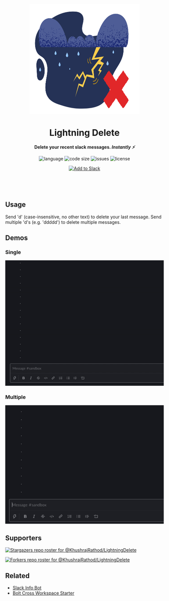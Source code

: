 <div align="center">
    <img src="assets/logo.svg" width="350" height="350" alt="Storm with lightning and red cross">
    <h1>Lightning Delete</h1>
    <p>
        <b>Delete your recent slack messages. <i>Instantly ⚡️</i></b>
    </p>
    <p>
        <img alt="language" src="https://img.shields.io/github/languages/top/KhushrajRathod/LightningDelete" >
        <img alt="code size" src="https://img.shields.io/github/languages/code-size/KhushrajRathod/LightningDelete">
        <img alt="issues" src="https://img.shields.io/github/issues/KhushrajRathod/LightningDelete" >
        <img alt="license" src="https://img.shields.io/github/license/KhushrajRathod/LightningDelete?color=green">
    </p>
    <p>   
        <!-- Add to slack -->
        <a href="https://lightning.khushrajrathod.com"><img alt="Add to Slack" height="40" width="139" src="https://platform.slack-edge.com/img/add_to_slack.png" srcset="https://platform.slack-edge.com/img/add_to_slack.png 1x, https://platform.slack-edge.com/img/add_to_slack@2x.png 2x"/></a>
    </p>
    <br>
    <br>
    <br>
</div>

## Usage

Send 'd' (case-insensitive, no other text) to delete your last message. Send multiple 'd's (e.g. 'ddddd') to delete multiple messages.

## Demos

### Single

![Demo of deleting a single message (Hello) by typing 'd'](assets/single.gif)

### Multiple

![Demo of deleting multiple (3) messages (Hello, Hi, Hey) by typing 'ddd'](assets/multiple.gif)

## Supporters

[![Stargazers repo roster for @KhushrajRathod/LightningDelete](https://reporoster.com/stars/KhushrajRathod/LightningDelete)](https://github.com/KhushrajRathod/LightningDelete/stargazers)

[![Forkers repo roster for @KhushrajRathod/LightningDelete](https://reporoster.com/forks/KhushrajRathod/LightningDelete)](https://github.com/KhushrajRathod/LightningDelete/network/members)

## Related

- [Slack Info Bot](https://github.com/KhushrajRathod/SlackInfoBot)
- [Bolt Cross Workspace Starter](https://github.com/KhushrajRathod/BoltCrossWorkspaceStarter)